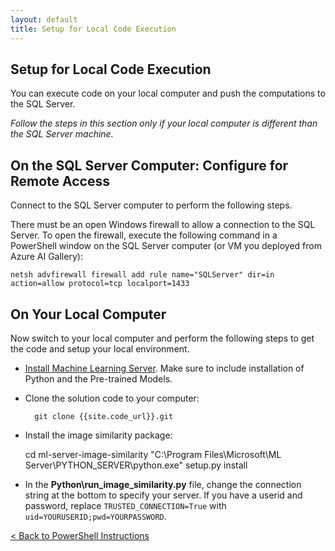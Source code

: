 ```yaml
---
layout: default
title: Setup for Local Code Execution
---
```

## Setup for Local Code Execution

You can execute code on your local computer and push the computations to the SQL Server.

_Follow the steps in this section only if your local computer is different than the SQL Server machine._

## On the SQL Server Computer: Configure for Remote Access

Connect to the SQL Server computer to perform the following steps.

There must be an open Windows firewall to allow a connection to the SQL Server. To open the firewall, execute the following command in a PowerShell window on the SQL Server computer (or VM you deployed from Azure AI Gallery):

    netsh advfirewall firewall add rule name="SQLServer" dir=in action=allow protocol=tcp localport=1433

## On Your Local Computer 
Now switch to your local computer and perform the following steps to get the code and setup your local environment.

* [Install Machine Learning Server](https://docs.microsoft.com/en-us/machine-learning-server/install/machine-learning-server-windows-install). Make sure to include installation of Python and the Pre-trained Models.

* Clone the solution code to your computer:

        git clone {{site.code_url}}.git

* Install the image similarity package:

    cd ml-server-image-similarity
    "C:\Program Files\Microsoft\ML Server\PYTHON_SERVER\python.exe" setup.py install

* In the **Python\run_image_similarity.py** file, change the connection string at the bottom to specify your server.  If you have a userid and password, replace `TRUSTED_CONNECTION=True` with `uid=YOURUSERID;pwd=YOURPASSWORD`.

[&lt; Back to PowerShell Instructions](powershell_instructions.html)